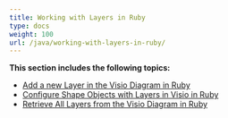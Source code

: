 ```yaml
---
title: Working with Layers in Ruby
type: docs
weight: 100
url: /java/working-with-layers-in-ruby/
---
```


**This section includes the following topics:**

- [Add a new Layer in the Visio Diagram in Ruby](/diagram/java/add-a-new-layer-in-the-visio-diagram-in-ruby/)
- [Configure Shape Objects with Layers in Visio in Ruby](/diagram/java/configure-shape-objects-with-layers-in-visio-in-ruby/)
- [Retrieve All Layers from the Visio Diagram in Ruby](/diagram/java/retrieve-all-layers-from-the-visio-diagram-in-ruby/)
